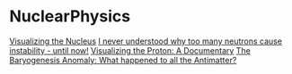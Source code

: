 # NuclearPhysics
[Visualizing the Nucleus](https://youtu.be/ach9JLGs2Yc) [I never understood why too many neutrons cause instability - until now!](https://youtu.be/mqgmKzRneic) [Visualizing the Proton: A Documentary](https://youtu.be/e2FrALuacZ4) [The Baryogenesis Anomaly: What happened to all the Antimatter?](https://youtu.be/h9d_HimHmG0)
